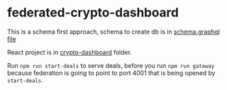 # federated-crypto-dashboard
This is a schema first approach, schema to create db is in [schema.graphql file](./schema.graphql)  

React project is in [crypto-dashboard](./crypto-dashboard) folder.  

Run `npm run start-deals` to serve deals, before you run `npm run gateway` because federation is going to point to port 4001 that is being opened by `start-deals`.   